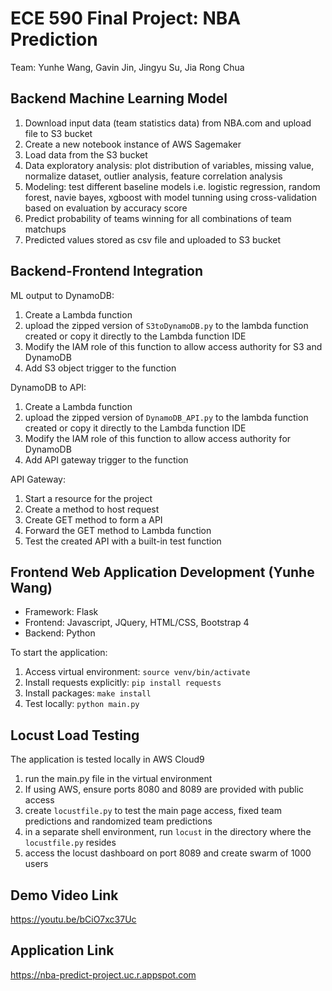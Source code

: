 # ECE 590 Final Project: NBA Prediction

Team: Yunhe Wang, Gavin Jin, Jingyu Su, Jia Rong Chua

## Backend Machine Learning Model
1. Download input data (team statistics data) from NBA.com and upload file to S3 bucket
2. Create a new notebook instance of AWS Sagemaker 
3. Load data from the S3 bucket
4. Data exploratory analysis: plot distribution of variables, missing value, normalize dataset, outlier analysis, feature correlation analysis 
5. Modeling: test different baseline models i.e. logistic regression, random forest, navie bayes, xgboost with model tunning using cross-validation based on evaluation by accuracy score
6. Predict probability of teams winning for all combinations of team matchups
7. Predicted values stored as csv file and uploaded to S3 bucket

## Backend-Frontend Integration 
ML output to DynamoDB:
1. Create a Lambda function 
2. upload the zipped version of ```S3toDynamoDB.py``` to the lambda function created or copy it directly to the Lambda function IDE
3. Modify the IAM role of this function to allow access authority for S3 and DynamoDB 
4. Add S3 object trigger to the function

DynamoDB to API:
1. Create a Lambda function 
2. upload the zipped version of ```DynamoDB_API.py``` to the lambda function created or copy it directly to the Lambda function IDE
3. Modify the IAM role of this function to allow access authority for DynamoDB 
4. Add API gateway trigger to the function

API Gateway:
1. Start a resource for the project
2. Create a method to host request
3. Create GET method to form a API
4. Forward the GET method to Lambda function 
5. Test the created API with a built-in test function

## Frontend Web Application Development (Yunhe Wang)
* Framework: Flask
* Frontend: Javascript, JQuery, HTML/CSS, Bootstrap 4
* Backend: Python

To start the application:
1. Access virtual environment: ```source venv/bin/activate```
2. Install requests explicitly: ```pip install requests```
3. Install packages: ```make install ```
4. Test locally: ```python main.py```

## Locust Load Testing
The application is tested locally in AWS Cloud9
1. run the main.py file in the virtual environment
2. If using AWS, ensure ports 8080 and 8089 are provided with public access
3. create ```locustfile.py``` to test the main page access, fixed team predictions and randomized team predictions
4. in a separate shell environment, run ```locust``` in the directory where the ```locustfile.py``` resides
5. access the locust dashboard on port 8089 and create swarm of 1000 users

## Demo Video Link
https://youtu.be/bCiO7xc37Uc

## Application Link
https://nba-predict-project.uc.r.appspot.com
